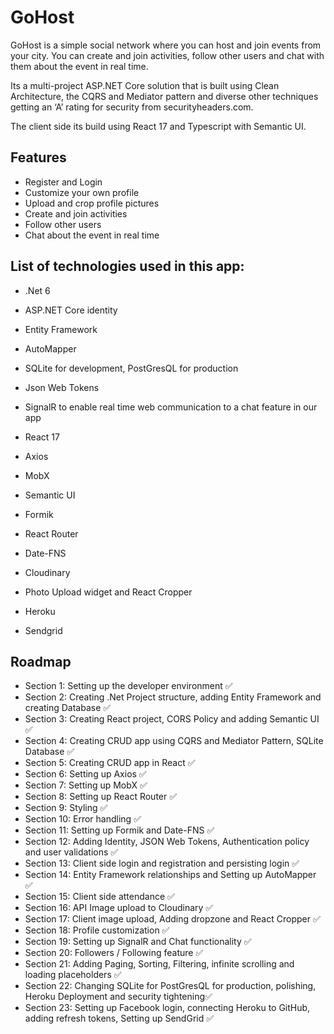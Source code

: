 
# GoHost

GoHost is a simple social network where you can host and join events from your city. You can create and join activities, follow other users and chat with them about the event in real time.

Its a multi-project ASP.NET Core solution that is built using Clean Architecture, the CQRS and Mediator pattern and diverse other techniques getting an ‘A’ rating for security from securityheaders.com. 

The client side its build using React 17 and Typescript with Semantic UI.






## Features

- Register and Login
- Customize your own profile
- Upload and crop profile pictures
- Create and join activities
- Follow other users
- Chat about the event in real time


## List of technologies used in this app:

- .Net 6

- ASP.NET Core identity

- Entity Framework

- AutoMapper

- SQLite for development, PostGresQL for production

- Json Web Tokens

- SignalR to enable real time web communication to a chat feature in our app

- React 17

- Axios

- MobX

- Semantic UI

- Formik

- React Router

- Date-FNS

- Cloudinary

- Photo Upload widget and React Cropper

- Heroku

- Sendgrid


## Roadmap

- Section 1: Setting up the developer environment :white_check_mark:
- Section 2: Creating .Net Project structure, adding Entity Framework and creating Database :white_check_mark:
- Section 3: Creating React project, CORS Policy and adding Semantic UI :white_check_mark:
- Section 4: Creating CRUD app using CQRS and Mediator Pattern, SQLite Database :white_check_mark:
- Section 5: Creating CRUD app in React :white_check_mark:
- Section 6: Setting up Axios :white_check_mark:
- Section 7: Setting up MobX :white_check_mark:
- Section 8: Setting up React Router :white_check_mark:
- Section 9: Styling :white_check_mark:
- Section 10: Error handling :white_check_mark:
- Section 11: Setting up Formik and Date-FNS :white_check_mark:
- Section 12: Adding Identity, JSON Web Tokens, Authentication policy and user validations :white_check_mark:
- Section 13: Client side login and registration and persisting login :white_check_mark:
- Section 14: Entity Framework relationships and Setting up AutoMapper :white_check_mark:
- Section 15: Client side attendance :white_check_mark:
- Section 16: API Image upload to Cloudinary :white_check_mark:
- Section 17: Client image upload, Adding dropzone and React Cropper :white_check_mark:
- Section 18: Profile customization :white_check_mark:
- Section 19: Setting up SignalR and Chat functionality :white_check_mark:
- Section 20: Followers / Following feature :white_check_mark:
- Section 21: Adding Paging, Sorting, Filtering, infinite scrolling and loading placeholders :white_check_mark:
- Section 22: Changing SQLite for PostGresQL for production, polishing, Heroku Deployment and security tightening:white_check_mark:
- Section 23: Setting up Facebook login, connecting Heroku to GitHub, adding refresh tokens, Setting up SendGrid :white_check_mark:



